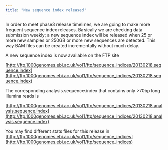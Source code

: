 ```yaml
---
title: "New sequence index released"
---
```

                    
In order to meet phase3 release timelines, we are going to make more frequent sequence index releases. Basically we are checking data submission weekly; a new sequence index will be released when 25 or more new samples or 250GB or more new sequences are detected.  This way BAM files can be created incrementally without much delay.

A new sequence index is now available on the FTP site

[http://ftp.1000genomes.ebi.ac.uk/vol1/ftp/sequence_indices/20130218.sequence.index](http://ftp.1000genomes.ebi.ac.uk/vol1/ftp/sequence_indices/20130218.sequence.index)  

The corresponding analysis.sequence.index that contains only >70bp long Illumina reads is   

[http://ftp.1000genomes.ebi.ac.uk/vol1/ftp/sequence_indices/20130218.analysis.sequence.index](http://ftp.1000genomes.ebi.ac.uk/vol1/ftp/sequence_indices/20130218.analysis.sequence.index)

You may find different stats files for this release in [http://ftp.1000genomes.ebi.ac.uk/vol1/ftp/sequence_indices](http://ftp.1000genomes.ebi.ac.uk/vol1/ftp/sequence_indices)
